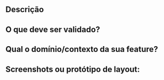 ## Descrição
<!-- O que sua issue se propõe a fazer? -->

## O que deve ser validado?
<!-- O que deve ser avaliado quando sua feature for para avaliação? -->

## Qual o domínio/contexto da sua feature?
<!-- Caso exista algum domínio da sua feature, descreva aqui --> 

## Screenshots ou protótipo de layout:
<!-- Caso seja uma alteração visual, fornecer uma screenshot ou um protótipo de layout para o time de UX validar -->
<!-- Podem ser links que redirecione para outros sites (ex.: zeppelin) -->
